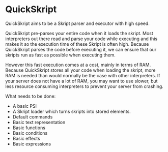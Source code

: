 # QuickSkript
QuickSkript aims to be a Skript parser and executor with high speed.

QuickSkript pre-parses your entire code when it loads the skript. Most interpreters out there read and parse your code while executing and this makes it so the execution time of these Skript is often high. Because QuickSkript parses the code before executing it, we can ensure that our skripts run as fast as possible when executing them.

However this fast execution comes at a cost, mainly in terms of RAM. Because QuickSkript stores all your code when loading the skript, more RAM is needed than would normally be the case with other interpreters. If your server does not have a lot of RAM, you may want to use slower, but less resource consuming interpreters to prevent your server from crashing.

What needs to be done:
* A basic PSI
* A Skript loader which turns skripts into stored elements.
* Default commands
* Basic text representation
* Basic functions
* Basic conditions
* Basic effects
* Basic expressions
